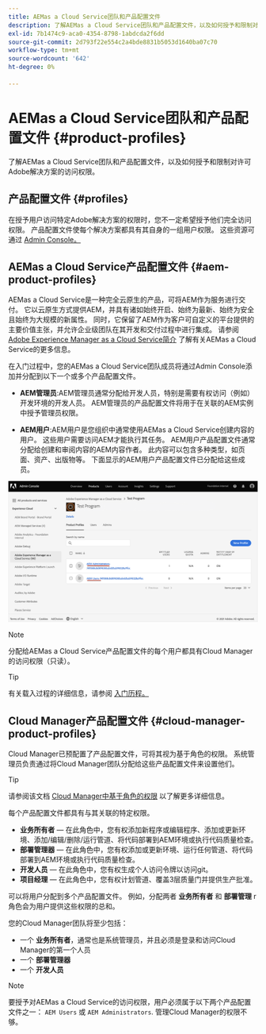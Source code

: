 ```yaml
---
title: AEMas a Cloud Service团队和产品配置文件
description: 了解AEMas a Cloud Service团队和产品配置文件，以及如何授予和限制对许可Adobe解决方案的访问权限。
exl-id: 7b1474c9-aca0-4354-8798-1abdcda2f6dd
source-git-commit: 2d793f22e554c2a4bde8831b5053d1640ba07c70
workflow-type: tm+mt
source-wordcount: '642'
ht-degree: 0%

---
```


# AEMas a Cloud Service团队和产品配置文件 {#product-profiles}

了解AEMas a Cloud Service团队和产品配置文件，以及如何授予和限制对许可Adobe解决方案的访问权限。

## 产品配置文件 {#profiles}

在授予用户访问特定Adobe解决方案的权限时，您不一定希望授予他们完全访问权限。 产品配置文件使每个解决方案都具有其自身的一组用户权限。 这些资源可通过 [Admin Console。](/help/journey-onboarding/admin-console.md)

## AEMas a Cloud Service产品配置文件 {#aem-product-profiles}

AEMas a Cloud Service是一种完全云原生的产品，可将AEM作为服务进行交付。 它以云原生方式提供AEM，并具有诸如始终开启、始终为最新、始终为安全且始终为大规模的新属性。 同时，它保留了AEM作为客户可自定义的平台提供的主要价值主张，并允许企业级团队在其开发和交付过程中进行集成。 请参阅 [Adobe Experience Manager as a Cloud Service简介](/help/overview/introduction.md) 了解有关AEMas a Cloud Service的更多信息。

在入门过程中，您的AEMas a Cloud Service团队成员将通过Admin Console添加并分配到以下一个或多个产品配置文件。

* **AEM管理员**:AEM管理员通常分配给开发人员，特别是需要有权访问（例如）开发环境的开发人员。 AEM管理员的产品配置文件将用于在关联的AEM实例中授予管理员权限。

* **AEM用户**:AEM用户是您组织中通常使用AEMas a Cloud Service创建内容的用户。 这些用户需要访问AEM才能执行其任务。 AEM用户产品配置文件通常分配给创建和审阅内容的AEM内容作者。 此内容可以包含多种类型，如页面、资产、出版物等。 下面显示的AEM用户产品配置文件已分配给这些成员。

![产品配置文件](/help/onboarding/assets/admin-console-profiles.png)

>[!NOTE]
>
>分配给AEMas a Cloud Service产品配置文件的每个用户都具有Cloud Manager的访问权限（只读）。

>[!TIP]
>
>有关载入过程的详细信息，请参阅 [入门历程。](/help/journey-onboarding/overview.md)

## Cloud Manager产品配置文件 {#cloud-manager-product-profiles}

Cloud Manager已预配置了产品配置文件，可将其视为基于角色的权限。 系统管理员负责通过将Cloud Manager团队分配给这些产品配置文件来设置他们。

>[!TIP]
>
>请参阅该文档 [Cloud Manager中基于角色的权限](/help/onboarding/cloud-manager-introduction.md#role-based-permissions) 以了解更多详细信息。

每个产品配置文件都具有与其关联的特定权限。

* **业务所有者**  — 在此角色中，您有权添加新程序或编辑程序、添加或更新环境、添加/编辑/删除/运行管道、将代码部署到AEM环境或执行代码质量检查。
* **部署管理器**  — 在此角色中，您有权添加或更新环境、运行任何管道、将代码部署到AEM环境或执行代码质量检查。
* **开发人员**  — 在此角色中，您有权生成个人访问令牌以访问git。
* **项目经理**  — 在此角色中，您有权计划管道、覆盖3层质量门并提供生产批准。

可以将用户分配到多个产品配置文件。 例如，分配两者 **业务所有者** 和 **部署管理** r角色会为用户提供这些权限的总和。

您的Cloud Manager团队将至少包括：

* 一个 **业务所有者**，通常也是系统管理员，并且必须是登录和访问Cloud Manager的第一个人员
* 一个 **部署管理器**
* 一个 **开发人员**

>[!NOTE]
>
>要授予对AEMas a Cloud Service的访问权限，用户必须属于以下两个产品配置文件之一： `AEM Users` 或 `AEM Administrators`. 管理Cloud Manager的权限不够。
